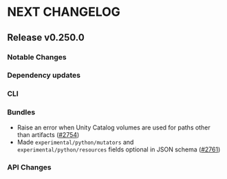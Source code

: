 # NEXT CHANGELOG

## Release v0.250.0

### Notable Changes

### Dependency updates

### CLI

### Bundles
* Raise an error when Unity Catalog volumes are used for paths other than artifacts ([#2754](https://github.com/databricks/cli/pull/2754))
* Made `experimental/python/mutators` and `experimental/python/resources` fields optional in JSON schema ([#2761](https://github.com/databricks/cli/pull/2761))

### API Changes
